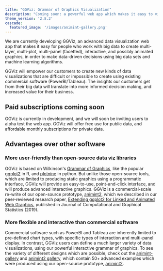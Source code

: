 ```yaml
---
title: "GGViz: Grammar of Graphics Visualization"
description: "Coming soon: a powerful web app which makes it easy to visualize and understand big data sets and machine learning algorithms"
theme_version: '2.8.2'
cascade:
  featured_image: '/images/animint-gallery.png'
---
```


We are currently developing GGViz, an advanced data visualization
web app that makes it easy for people who work with big data to create
multi-layer, multi-plot, multi-panel (facetted), interactive, and
possibly animated graphics, in order to make
data-driven decisions 
using big data sets and machine learning
algorithms.

GGViz will empower our customers to create new kinds of data
visualizations that are difficult or impossible to create using
existing commercial software (PowerBI/Tableau). The insights our
customers get from their big data will translate into more informed
decision making, and increased value for their business.

## Paid subscriptions coming soon

GGViz is currently in development, and we will soon be inviting users
to alpha test the web app. GGViz will offer free use for public data,
and affordable monthly subscriptions for private data.

## Advantages over other software

### More user-friendly than open-source data viz libraries

GGViz is based on Wilkinson's [Grammar of
Graphics](https://link.springer.com/book/10.1007/0-387-28695-0), like
the popular
[ggplot2](https://cloud.r-project.org/web/packages/ggplot2/) in R, and
[plotnine](https://plotnine.readthedocs.io) in python. But unlike
those open-source tools, which are limited to producing static
graphics using a programmatic interface, GGViz will provide an
easy-to-use, point-and-click interface, and will produce
advanced interactive graphics.
GGViz is a commercial-scale re-write of our open-source prototype,
[animint2](https://github.com/tdhock/animint2), which we described in
our peer-reviewed research paper, [Extending ggplot2 for Linked and
Animated Web Graphics](https://doi.org/10.1080/10618600.2018.1513367),
published in Journal of Computational and Graphical Statistics (2019).

### More flexible and interactive than commercial software

Commercial software such as PowerBI and Tableau are inherently limited
to pre-defined chart types, with specific types of interaction and
multi-panel display. In contrast, GGViz users can define a much larger
variety of data visualizations, using our powerful interactive grammar
of graphics. To see the variety of different designs which are
possible, check out the
[animint-gallery](https://rcdata.nau.edu/genomic-ml/animint-gallery/)
and
[animint2 gallery](https://animint.github.io/gallery/),
which contain 50+ advanced examples which were produced using our
open-source prototype,
[animint2](https://github.com/tdhock/animint2).

